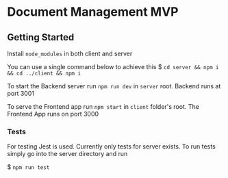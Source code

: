 # Document Management MVP

## Getting Started

Install `node_modules` in both client and server

You can use a single command below to achieve this
$ `cd server && npm i && cd ../client && npm i`

To start the Backend server run `npm run dev` in `server` root. Backend runs at port 3001

To serve the Frontend app run `npm start` in `client` folder's root. The Frontend App runs on port 3000

### Tests
For testing Jest is used. Currently only tests for server exists. To run tests simply go into the 
server directory and run

$ `npm run test`

